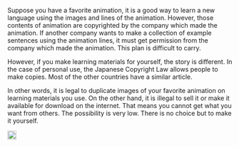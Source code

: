 
Suppose you have a favorite animation, it is a good way to learn a new language using the images and lines of the animation. However, those contents of animation are copyrighted by the company which made the animation. If another company wants to make a collection of example sentences using the animation lines, it must get permission from the company which made the animation. This plan is difficult to carry.

However, if you make learning materials for yourself, the story is different. In the case of personal use, the Japanese Copyright Law allows people to make copies. Most of the other countries have a similar article.

In other words, it is legal to duplicate images of your favorite animation on learning materials you use. On the other hand, it is illegal to sell it or make it available for download on the internet. That means you cannot get what you want from others. The possibility is very low. There is no choice but to make it yourself.


<img src='https://scrapbox.io/api/pages/nishio/en/icon' alt='en.icon' height="19.5"/>